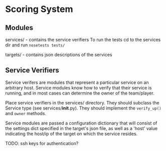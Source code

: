 Scoring System
==============


Modules
-------

services/ - contains the service verifiers
            To run the tests cd to the services dir and run `nosetests tests/`

targets/ - contains json descriptions of the services


Service Verifiers
-----------------

Service verifers are modules that represent a particular service on an
arbitrary host. Service modules know how to verify that their service is
running, and in most cases can determine the owner of the team/player.

Place service verifiers in the services/ directory. They should subclass the
Service type (see services/__init__.py). They should implement the
`verify_up()` and `owner` methods.

Service modules are passed a configuration dictionary that will consist of
the settings dict specified in the target's json file, as well as a 'host'
value indicating the host/ip of the target on which the service resides.

TODO: ssh keys for authentication?
